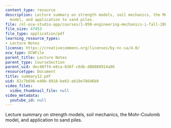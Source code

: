 ```yaml
---
content_type: resource
description: Lecture summary on strength models, soil mechanics, the Mohr-Coulomb
  model, and application to sand piles.
file: /ol-ocw-studio-app/courses/1-050-engineering-mechanics-i-fall-2007/82c7b696e40b8918be63eb19e78646b9_summary12.pdf
file_size: 47453
file_type: application/pdf
learning_resource_types:
- Lecture Notes
license: https://creativecommons.org/licenses/by-nc-sa/4.0/
ocw_type: OCWFile
parent_title: Lecture Notes
parent_type: CourseSection
parent_uid: dec40ff4-e8ca-636f-c6db-d88880914a96
resourcetype: Document
title: summary12.pdf
uid: 82c7b696-e40b-8918-be63-eb19e78646b9
video_files:
  video_thumbnail_file: null
video_metadata:
  youtube_id: null
---
```

Lecture summary on strength models, soil mechanics, the Mohr-Coulomb model, and application to sand piles.